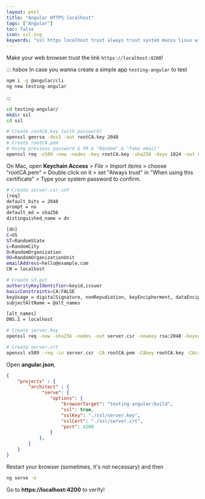 ```yaml
---
layout: post
title: "Angular HTTPS localhost"
tags: ["Angular"]
toc: false
icon: ssl.svg
keywords: "ssl https localhost trust always trust system macos linux windows development certificate chrome keychain"
---
```


Make your web browser trust the link `https://localhost:4200`!

::: hsbox In case you wanna create a simple app `testing-angular` to test
``` bash
npm i -g @angular/cli
ng new testing-angular
```
:::

``` bash
cd testing-angular/
mkdir ssl
cd ssl
```

``` bash
# Create rootCA.key (with password)
openssl genrsa -des3 -out rootCA.key 2048
# Create rootCA.pem
# Using previous password & FR & "Random" & "Fake email"
openssl req -x509 -new -nodes -key rootCA.key -sha256 -days 1024 -out rootCA.pem
```

On Mac, open **Keychain Access** > *File* > *Import items* > choose "rootCA.pem" > Double click on it > set "Always trust" in "When using this certificate" > Type your system password to confirm.

``` bash
# Create server.csr.cnf
[req]
default_bits = 2048
prompt = no
default_md = sha256
distinguished_name = dn

[dn]
C=US
ST=RandomState
L=RandomCity
O=RandomOrganization
OU=RandomOrganizationUnit
emailAddress=hello@example.com
CN = localhost
```

``` bash
# Create v3.ext
authorityKeyIdentifier=keyid,issuer
basicConstraints=CA:FALSE
keyUsage = digitalSignature, nonRepudiation, keyEncipherment, dataEncipherment
subjectAltName = @alt_names

[alt_names]
DNS.1 = localhost
```

``` bash
# Create server.key
openssl req -new -sha256 -nodes -out server.csr -newkey rsa:2048 -keyout server.key -config <( cat server.csr.cnf )
```

``` bash
# Create server.crt
openssl x509 -req -in server.csr -CA rootCA.pem -CAkey rootCA.key -CAcreateserial -out server.crt -days 500 -sha256 -extfile v3.ext
```

Open **angular.json**,

``` json
{
    "projects" : {
        "architect" : {
             "serve": {
                "options": {
                    "browserTarget": "testing-angular:build",
                    "ssl": true,
                    "sslKey": "./ssl/server.key",
                    "sslCert": "./ssl/server.crt",
                    "port": 4200
                }
            },
        }
    }
}
```

Restart your browser (sometimes, it's not necessary) and then

``` bash
ng serve -o
```

Go to **https://localhost:4200** to verify!